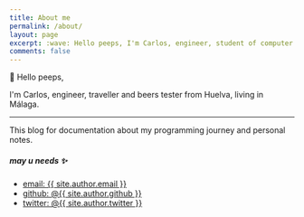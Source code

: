 ```yaml
---
title: About me
permalink: /about/
layout: page
excerpt: :wave: Hello peeps, I'm Carlos, engineer, student of computer science from Banyuwangi, living in Jogjakarta. This blog for documentation about my programming journey, running on jekyll, hosting on netlify and using my own simple theme.
comments: false
---
```


👋 Hello peeps,

I'm Carlos, engineer, traveller and beers tester from Huelva, living in Málaga.

<hr>

This blog for documentation about my programming journey and personal notes.


##### may u needs ✨

- <a href="mailto:{{ site.author.email }}" target="_blank">email: {{ site.author.email }}</a>
- <a href="https://github.com/{{ site.author.github }}" target="_blank">github: @{{ site.author.github }}</a>
- <a href="https://twitter.com/{{ site.author.twitter }}" target="_blank">twitter: @{{ site.author.twitter }}</a>
